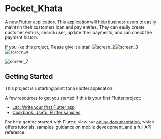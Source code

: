 # Pocket_Khata

A new Flutter application.
This application will help business users to easily maintain their customers loan and pay entries. They can easily create customer entries, search user, update their payments, and can check the payment history.

If you like this project, Please give it a star!
![screen_2](https://user-images.githubusercontent.com/56889261/107885104-60488700-6f1e-11eb-914b-76bcbbbbdefb.png)![screen_3](https://user-images.githubusercontent.com/56889261/107885110-68a0c200-6f1e-11eb-8e4a-955d01db33a3.png)
![screen_4](https://user-images.githubusercontent.com/56889261/107885257-317ee080-6f1f-11eb-8aec-6625314cb616.png)

![screen_7](https://user-images.githubusercontent.com/56889261/107885263-3a6fb200-6f1f-11eb-9efa-e9a8d3c647b4.png)


## Getting Started

This project is a starting point for a Flutter application.

A few resources to get you started if this is your first Flutter project:

- [Lab: Write your first Flutter app](https://flutter.dev/docs/get-started/codelab)
- [Cookbook: Useful Flutter samples](https://flutter.dev/docs/cookbook)

For help getting started with Flutter, view our
[online documentation](https://flutter.dev/docs), which offers tutorials,
samples, guidance on mobile development, and a full API reference.
